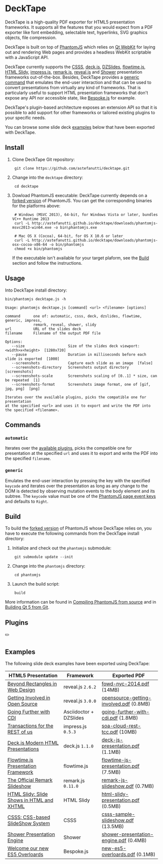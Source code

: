 # DeckTape

DeckTape is a high-quality PDF exporter for HTML5 presentation frameworks. It supports all the features that you would expect from a PDF exporter like font embedding, selectable text, hyperlinks, SVG graphics objects, file compression.

DeckTape is built on top of [PhantomJS](http://phantomjs.org) which relies on [Qt WebKit](https://wiki.qt.io/Qt_WebKit) for laying out and rendering Web pages and provides a headless WebKit scriptable with a JavaScript API.

DeckTape currently supports the [CSSS](http://leaverou.github.io/csss/), [deck.js](http://imakewebthings.com/deck.js/), [DZSlides](http://paulrouget.com/dzslides/), [flowtime.js](http://flowtime-js.marcolago.com), [HTML Slidy](http://www.w3.org/Talks/Tools/), [impress.js](http://impress.github.io/impress.js), [remark.js](http://remarkjs.com), [reveal.js](http://lab.hakim.se/reveal-js) and [Shower](http://shwr.me/) presentation frameworks out-of-the-box. Besides, DeckTape provides a [generic command](#generic) that emulates the end-user interaction and that can be used to convert presentations from virtually any kind of frameworks. That is particularly useful to support HTML presentation frameworks that don't expose any API nor accessible state, like [Bespoke.js](https://github.com/markdalgleish/bespoke.js) for example.

DeckTape's plugin-based architecture exposes an extension API so that it is possible to add support for other frameworks or tailored existing plugins to your specific needs.

You can browse some slide deck [examples](#examples) below that have been exported with DeckTape.

## Install

1. Clone DeckTape Git repository:

        git clone https://github.com/astefanutti/decktape.git

2. Change into the `decktape` directory:

        cd decktape

3. Dowload PhantomJS executable: DeckTape currently depends on a [forked version](https://github.com/astefanutti/phantomjs/commits/poc) of PhantomJS. You can get the corresponding binaries for the platforms above:

        # Windows (MSVC 2013), 64-bit, for Windows Vista or later, bundles VC++ Runtime 2013
        curl -L http://astefanutti.github.io/decktape/downloads/phantomjs-msvc2013-win64.exe -o bin\phantomjs.exe

        # Mac OS X (Cocoa), 64-bit, for OS X 10.6 or later
        curl -L http://astefanutti.github.io/decktape/downloads/phantomjs-osx-cocoa-x86-64 -o bin/phantomjs
        chmod +x bin/phantomjs

    If the executable isn't available for your target plaform, see the [Build](#build) section and follow the instructions.

## Usage

Into DeckTape install directory:

```
bin/phantomjs decktape.js -h

Usage: phantomjs decktape.js [command] <url> <filename> [options]

command      one of: automatic, csss, deck, dzslides, flowtime, generic, impress,
             remark, reveal, shower, slidy
url          URL of the slides deck
filename     Filename of the output PDF file

Options:
   --size                    Size of the slides deck viewport: <width>x<height>  [1280x720]
   --pause                   Duration in milliseconds before each slide is exported  [1000]
   --screenshots             Capture each slide as an image  [false]
   --screenshots-directory   Screenshots output directory  [screenshots]
   --screenshots-scale       Screenshots scaling of [0..1] * size, can be repeated  [1]
   --screenshots-format      Screenshots image format, one of [gif, jpg, png]  [png]

Iterates over the available plugins, picks the compatible one for presentation
at the specified <url> and uses it to export and write the PDF into the specified <filename>.
```

## Commands

### `automatic`

Iterates over the [available plugins](/plugins), picks the compatible one for presentation at the specified `url` and uses it to export and write the PDF into the specified `filename`.

### `generic`

Emulates the end-user interaction by pressing the key with the specified `keycode` and iterates over the presentation as long as any change to the DOM is detected by observing mutation events to the body element and its subtree. The `keycode` value must be one of the [PhantomJS page event keys](https://github.com/ariya/phantomjs/blob/cab2635e66d74b7e665c44400b8b20a8f225153a/src/modules/webpage.js#L329) and defaults to `Right`.

## Build

To build the [forked version](https://github.com/astefanutti/phantomjs/commits/poc) of PhantomJS whose DeckTape relies on, you have to execute the following commands from the DeckTape install directory:

1. Initialize and check out the `phantomjs` submodule:

        git submodule update --init

2. Change into the `phantomjs` directory:

        cd phantomjs

3. Launch the build script:

        build

More information can be found in [Compiling PhantomJS from source](http://phantomjs.org/build.html) and in [Building Qt 5 from Git](https://wiki.qt.io/Building_Qt_5_from_Git).

## Plugins

:pencil2:

## Examples

The following slide deck examples have been exported using DeckTape:

| HTML5 Presentation                                                   | Framework              | Exported PDF                                |
| -------------------------------------------------------------------- | ---------------------- | ------------------------------------------- |
| [Beyond Rectangles in Web Design][fowd-nyc-2014]                     | reveal.js `2.6.2`      | [fowd-nyc-2014.pdf][] (14MB)                |
| [Getting Involved in Open Source][opensource-getting-involved]       | reveal.js `3.0.0`      | [opensource-getting-involved.pdf][] (0.8MB) |
| [Going Further with CDI][going-further-with-cdi]                     | Asciidoctor + DZSlides | [going-further-with-cdi.pdf][] (1.8MB)      |
| [Transactions for the REST of us][soa-cloud-rest-tcc]                | impress.js `0.5.3`     | [soa-cloud-rest-tcc.pdf][] (10MB)           |
| [Deck.js Modern HTML Presentations][deck-js-presentation]            | deck.js `1.1.0`        | [deck-js-presentation.pdf][] (1.1MB)        |
| [Flowtime.js Presentation Framework][flowtime-js-presentation]       | flowtime.js            | [flowtime-js-presentation.pdf][] (7.5MB)    |
| [The Official Remark Slideshow][remark-js-slideshow]                 | remark.js `0.11.0`     | [remark-js-slideshow.pdf][] (0.7MB)         |
| [HTML Slidy: Slide Shows in HTML and XHTML][html-slidy-presentation] | HTML Slidy             | [html-slidy-presentation.pdf][] (0.5MB)     |
| [CSSS: CSS-based SlideShow System][csss-sample-slideshow]            | CSSS                   | [csss-sample-slideshow.pdf][] (13.5MB)      |
| [Shower Presentation Engine][shower-presentation-engine]             | Shower                 | [shower-presentation-engine.pdf][] (0.4MB)  |
| [Welcome our new ES5 Overloards][new-es5-overloards]                 | Bespoke.js             | [new-es5-overloards.pdf][] (0.1MB)          |

[fowd-nyc-2014]: http://razvancaliman.com/fowd-nyc-2014
[fowd-nyc-2014.pdf]: https://astefanutti.github.io/decktape/examples/fowd-nyc-2014.pdf
[opensource-getting-involved]:http://artificer.jboss.org/slides/general/opensource-getting-involved.html
[opensource-getting-involved.pdf]: https://astefanutti.github.io/decktape/examples/opensource-getting-involved.pdf
[going-further-with-cdi]: http://astefanutti.github.io/further-cdi
[going-further-with-cdi.pdf]: https://astefanutti.github.io/decktape/examples/going-further-with-cdi.pdf
[soa-cloud-rest-tcc]: http://www.inf.usi.ch/faculty/pautasso/talks/2012/soa-cloud-rest-tcc/rest-tcc.html
[soa-cloud-rest-tcc.pdf]: https://astefanutti.github.io/decktape/examples/soa-cloud-rest-tcc.pdf
[deck-js-presentation]: http://imakewebthings.com/deck.js/
[deck-js-presentation.pdf]: https://astefanutti.github.io/decktape/examples/deck-js-presentation.pdf
[flowtime-js-presentation]: http://flowtime-js.marcolago.com
[flowtime-js-presentation.pdf]: https://astefanutti.github.io/decktape/examples/flowtime-js-presentation.pdf
[remark-js-slideshow]: http://remarkjs.com
[remark-js-slideshow.pdf]: https://astefanutti.github.io/decktape/examples/remark-js-slideshow.pdf
[html-slidy-presentation]: http://www.w3.org/Talks/Tools/Slidy/
[html-slidy-presentation.pdf]: https://astefanutti.github.io/decktape/examples/html-slidy-presentation.pdf
[csss-sample-slideshow]: http://leaverou.github.io/csss/
[csss-sample-slideshow.pdf]: https://astefanutti.github.io/decktape/examples/csss-sample-slideshow.pdf
[shower-presentation-engine]: http://shwr.me/?full
[shower-presentation-engine.pdf]: https://astefanutti.github.io/decktape/examples/shower-presentation-engine.pdf
[new-es5-overloards]: http://mikemaccana.github.io/rejectjs2013/
[new-es5-overloards.pdf]: https://astefanutti.github.io/decktape/examples/new-es5-overloards.pdf
